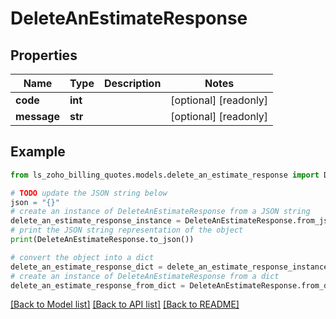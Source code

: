 # DeleteAnEstimateResponse


## Properties

Name | Type | Description | Notes
------------ | ------------- | ------------- | -------------
**code** | **int** |  | [optional] [readonly] 
**message** | **str** |  | [optional] [readonly] 

## Example

```python
from ls_zoho_billing_quotes.models.delete_an_estimate_response import DeleteAnEstimateResponse

# TODO update the JSON string below
json = "{}"
# create an instance of DeleteAnEstimateResponse from a JSON string
delete_an_estimate_response_instance = DeleteAnEstimateResponse.from_json(json)
# print the JSON string representation of the object
print(DeleteAnEstimateResponse.to_json())

# convert the object into a dict
delete_an_estimate_response_dict = delete_an_estimate_response_instance.to_dict()
# create an instance of DeleteAnEstimateResponse from a dict
delete_an_estimate_response_from_dict = DeleteAnEstimateResponse.from_dict(delete_an_estimate_response_dict)
```
[[Back to Model list]](../README.md#documentation-for-models) [[Back to API list]](../README.md#documentation-for-api-endpoints) [[Back to README]](../README.md)


